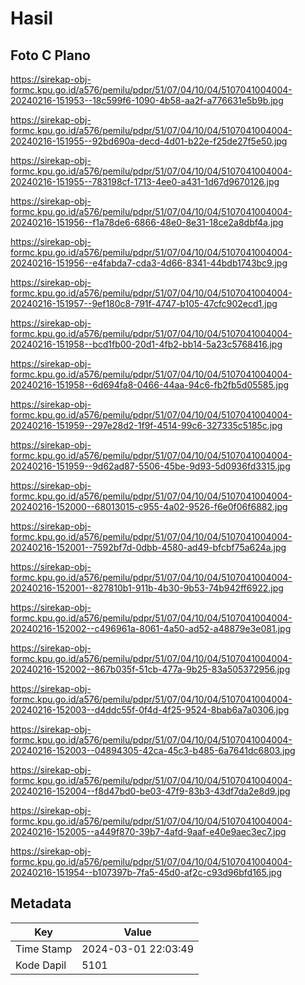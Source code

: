 # Hasil

## Foto C Plano

https://sirekap-obj-formc.kpu.go.id/a576/pemilu/pdpr/51/07/04/10/04/5107041004004-20240216-151953--18c599f6-1090-4b58-aa2f-a776631e5b9b.jpg

https://sirekap-obj-formc.kpu.go.id/a576/pemilu/pdpr/51/07/04/10/04/5107041004004-20240216-151955--92bd690a-decd-4d01-b22e-f25de27f5e50.jpg

https://sirekap-obj-formc.kpu.go.id/a576/pemilu/pdpr/51/07/04/10/04/5107041004004-20240216-151955--783198cf-1713-4ee0-a431-1d67d9670126.jpg

https://sirekap-obj-formc.kpu.go.id/a576/pemilu/pdpr/51/07/04/10/04/5107041004004-20240216-151956--f1a78de6-6866-48e0-8e31-18ce2a8dbf4a.jpg

https://sirekap-obj-formc.kpu.go.id/a576/pemilu/pdpr/51/07/04/10/04/5107041004004-20240216-151956--e4fabda7-cda3-4d66-8341-44bdb1743bc9.jpg

https://sirekap-obj-formc.kpu.go.id/a576/pemilu/pdpr/51/07/04/10/04/5107041004004-20240216-151957--9ef180c8-791f-4747-b105-47cfc902ecd1.jpg

https://sirekap-obj-formc.kpu.go.id/a576/pemilu/pdpr/51/07/04/10/04/5107041004004-20240216-151958--bcd1fb00-20d1-4fb2-bb14-5a23c5768416.jpg

https://sirekap-obj-formc.kpu.go.id/a576/pemilu/pdpr/51/07/04/10/04/5107041004004-20240216-151958--6d694fa8-0466-44aa-94c6-fb2fb5d05585.jpg

https://sirekap-obj-formc.kpu.go.id/a576/pemilu/pdpr/51/07/04/10/04/5107041004004-20240216-151959--297e28d2-1f9f-4514-99c6-327335c5185c.jpg

https://sirekap-obj-formc.kpu.go.id/a576/pemilu/pdpr/51/07/04/10/04/5107041004004-20240216-151959--9d62ad87-5506-45be-9d93-5d0936fd3315.jpg

https://sirekap-obj-formc.kpu.go.id/a576/pemilu/pdpr/51/07/04/10/04/5107041004004-20240216-152000--68013015-c955-4a02-9526-f6e0f06f6882.jpg

https://sirekap-obj-formc.kpu.go.id/a576/pemilu/pdpr/51/07/04/10/04/5107041004004-20240216-152001--7592bf7d-0dbb-4580-ad49-bfcbf75a624a.jpg

https://sirekap-obj-formc.kpu.go.id/a576/pemilu/pdpr/51/07/04/10/04/5107041004004-20240216-152001--827810b1-911b-4b30-9b53-74b942ff6922.jpg

https://sirekap-obj-formc.kpu.go.id/a576/pemilu/pdpr/51/07/04/10/04/5107041004004-20240216-152002--c496961a-8061-4a50-ad52-a48879e3e081.jpg

https://sirekap-obj-formc.kpu.go.id/a576/pemilu/pdpr/51/07/04/10/04/5107041004004-20240216-152002--867b035f-51cb-477a-9b25-83a505372956.jpg

https://sirekap-obj-formc.kpu.go.id/a576/pemilu/pdpr/51/07/04/10/04/5107041004004-20240216-152003--d4ddc55f-0f4d-4f25-9524-8bab6a7a0306.jpg

https://sirekap-obj-formc.kpu.go.id/a576/pemilu/pdpr/51/07/04/10/04/5107041004004-20240216-152003--04894305-42ca-45c3-b485-6a7641dc6803.jpg

https://sirekap-obj-formc.kpu.go.id/a576/pemilu/pdpr/51/07/04/10/04/5107041004004-20240216-152004--f8d47bd0-be03-47f9-83b3-43df7da2e8d9.jpg

https://sirekap-obj-formc.kpu.go.id/a576/pemilu/pdpr/51/07/04/10/04/5107041004004-20240216-152005--a449f870-39b7-4afd-9aaf-e40e9aec3ec7.jpg

https://sirekap-obj-formc.kpu.go.id/a576/pemilu/pdpr/51/07/04/10/04/5107041004004-20240216-151954--b107397b-7fa5-45d0-af2c-c93d96bfd165.jpg


## Metadata

| Key        | Value               |
| ---------- | ------------------- |
| Time Stamp | 2024-03-01 22:03:49 |
| Kode Dapil | 5101                |



